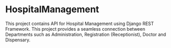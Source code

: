 # HospitalManagement
This project contains API for Hospital Management using Django REST Framework. This project provides a seamless connection between Departments such as Administration, Registration (Receptionist), Doctor and Dispensary.